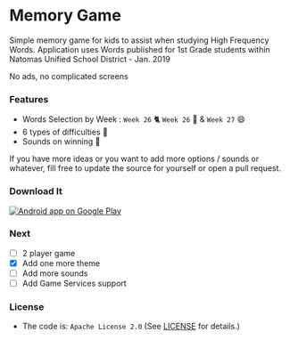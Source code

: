 # Memory Game

Simple memory game for kids to assist when studying High Frequency Words. Application uses Words published for 1st Grade students within Natomas Unified School District - Jan. 2019 

No ads, no complicated screens

### Features

- Words Selection by Week : `Week 26` :cat2: `Week 26` :octopus: & `Week 27` :smile:  
- 6 types of difficulties :star2:
- Sounds on winning :musical_note:

If you have more ideas or you want to add more options / sounds or whatever, fill free to update the source for yourself or open a pull request. 


### Download It

<a href="https://play.google.com/store/apps/details?id=com.secerbeg.matches">
  <img alt="Android app on Google Play" src="https://developer.android.com/images/brand/en_app_rgb_wo_45.png" />
</a>

### Next

- [ ] 2 player game
- [x] Add one more theme
- [ ] Add more sounds
- [ ] Add Game Services support 

### License

- The code is: `Apache License 2.0` (See [LICENSE](./LICENSE.md) for details.)
